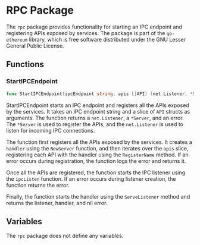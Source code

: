 # RPC Package

The `rpc` package provides functionality for starting an IPC endpoint and registering APIs exposed by services. The package is part of the `go-ethereum` library, which is free software distributed under the GNU Lesser General Public License.

## Functions

### StartIPCEndpoint

```go
func StartIPCEndpoint(ipcEndpoint string, apis []API) (net.Listener, *Server, error)
```

StartIPCEndpoint starts an IPC endpoint and registers all the APIs exposed by the services. It takes an IPC endpoint string and a slice of `API` structs as arguments. The function returns a `net.Listener`, a `*Server`, and an error. The `*Server` is used to register the APIs, and the `net.Listener` is used to listen for incoming IPC connections.

The function first registers all the APIs exposed by the services. It creates a `handler` using the `NewServer` function, and then iterates over the `apis` slice, registering each API with the handler using the `RegisterName` method. If an error occurs during registration, the function logs the error and returns it.

Once all the APIs are registered, the function starts the IPC listener using the `ipcListen` function. If an error occurs during listener creation, the function returns the error.

Finally, the function starts the handler using the `ServeListener` method and returns the listener, handler, and nil error.

## Variables

The `rpc` package does not define any variables.